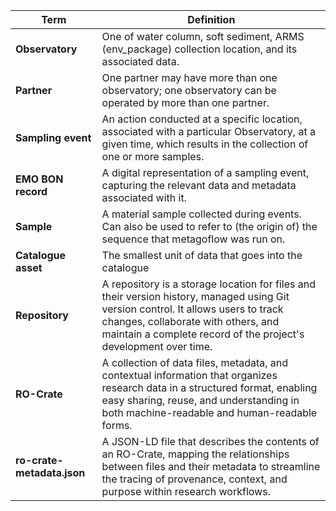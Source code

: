 | **Term** | **Definition** |
|----------|-----------------|
| **Observatory** | One of water column, soft sediment, ARMS (env_package) collection location, and its associated data.|
| **Partner** | One partner may have more than one observatory; one observatory can be operated by more than one partner.|
| **Sampling event** | An action conducted at a specific location, associated with a particular Observatory, at a given time, which results in the collection of one or more samples.|
| **EMO BON record** | A digital representation of a sampling event, capturing the relevant data and metadata associated with it. |
| **Sample** | A material sample collected during events. Can also be used to refer to (the origin of) the sequence that metagoflow was run on.|
| **Catalogue asset** | The smallest unit of data that goes into the catalogue |
| **Repository** | A repository is a storage location for files and their version history, managed using Git version control. It allows users to track changes, collaborate with others, and maintain a complete record of the project's development over time. |
| **RO-Crate** | A collection of data files, metadata, and contextual information that organizes research data in a structured format, enabling easy sharing, reuse, and understanding in both machine-readable and human-readable forms. |
| **ro-crate-metadata.json** | A JSON-LD file that describes the contents of an RO-Crate, mapping the relationships between files and their metadata to streamline the tracing of provenance, context, and purpose within research workflows. | 
